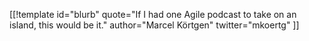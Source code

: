 [[!template id="blurb"
quote="If I had one Agile podcast to take on an island, this would be it."
author="Marcel Körtgen"
twitter="mkoertg"
]]
